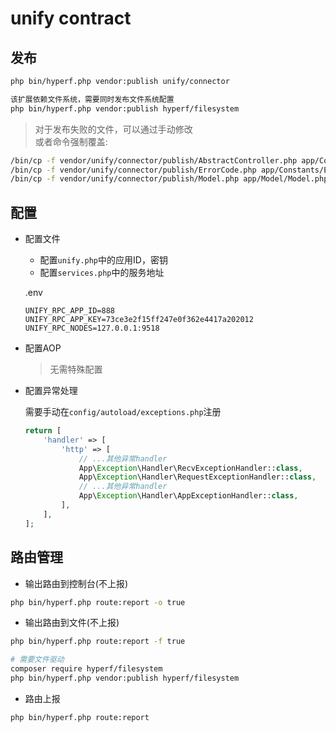 # unify contract

## 发布

```bash
php bin/hyperf.php vendor:publish unify/connector

该扩展依赖文件系统，需要同时发布文件系统配置
php bin/hyperf.php vendor:publish hyperf/filesystem
```

> 对于发布失败的文件，可以通过手动修改  
> 或者命令强制覆盖:   

  ```bash
  /bin/cp -f vendor/unify/connector/publish/AbstractController.php app/Controller/AbstractController.php
  /bin/cp -f vendor/unify/connector/publish/ErrorCode.php app/Constants/ErrorCode.php
  /bin/cp -f vendor/unify/connector/publish/Model.php app/Model/Model.php 
  ```

## 配置

- 配置文件
  - 配置`unify.php`中的应用ID，密钥
  - 配置`services.php`中的服务地址

  .env
  ```dotenv
  UNIFY_RPC_APP_ID=888
  UNIFY_RPC_APP_KEY=73ce3e2f15ff247e0f362e4417a202012
  UNIFY_RPC_NODES=127.0.0.1:9518
  ```

- 配置AOP

    > 无需特殊配置

- 配置异常处理

    需要手动在`config/autoload/exceptions.php`注册
    ```php
    return [
        'handler' => [
            'http' => [
                // ...其他异常handler
                App\Exception\Handler\RecvExceptionHandler::class,
                App\Exception\Handler\RequestExceptionHandler::class,
                // ...其他异常handler
                App\Exception\Handler\AppExceptionHandler::class,
            ],
        ],
    ];

    ```

## 路由管理

- 输出路由到控制台(不上报)
```bash
php bin/hyperf.php route:report -o true
```

- 输出路由到文件(不上报)
```bash
php bin/hyperf.php route:report -f true

# 需要文件驱动
composer require hyperf/filesystem
php bin/hyperf.php vendor:publish hyperf/filesystem
```

- 路由上报
```bash
php bin/hyperf.php route:report
```
